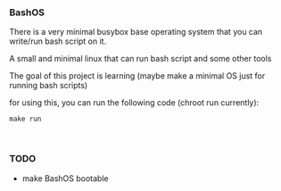 ### BashOS

There is a very minimal busybox base operating system that you can write/run bash script on it.

A small and minimal linux that can run bash script and some other tools

The goal of this project is learning (maybe make a minimal OS just for running bash scripts)

for using this, you can run the following code (chroot run currently):
```
make run
```
<br>

### TODO

- make BashOS bootable
